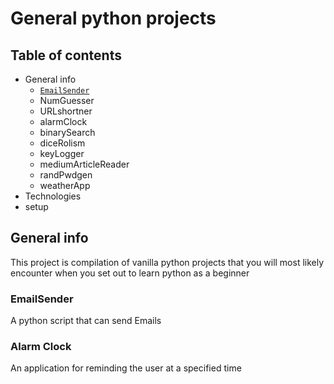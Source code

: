 # General python projects
## Table of contents
- General info
	- [`EmailSender`](###EmailSender)
	- NumGuesser
	- URLshortner
	- alarmClock
	- binarySearch
	- diceRolism
	- keyLogger
	- mediumArticleReader
	- randPwdgen
	- weatherApp
- Technologies
- setup


## General info
This project is compilation of vanilla python projects that you will most likely encounter when you set out to learn python as a beginner
### EmailSender
A python script that can send Emails 
### Alarm Clock
An application for reminding the user at a specified time
